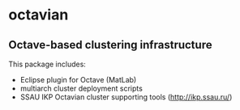 # octavian
## Octave-based clustering infrastructure

This package includes:
- Eclipse plugin for Octave (MatLab)
- multiarch cluster deployment scripts
- SSAU IKP Octavian cluster supporting tools (http://ikp.ssau.ru/)
